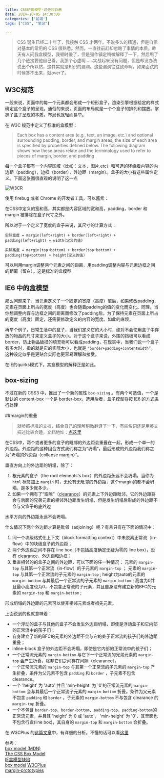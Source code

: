 ```yaml
---
title: CSS的盒模型-过去和将来  
date: 2014-10-05 14:30:00  
categories: ['前端'] 
tags: ["CSS", "笔记"]  

---
```


>CSS 诞生已经二十年了，我接触 CSS 才两年。不说多么的精通，但是自信对基本的常用的 CSS 很熟悉。然而，一直往前赶却忽略了事情的本质。昨天有人问我盒模型，我顿时傻了，但是强作镇定稍微解释了一下，然后甩了几个链接要他自己看。我那个心虚啊……实战起来没有问题，但是却没办法说出个所以然，这其实就是知识的漏洞。这些漏洞往往致命啊，如果面试的时候答不出来，就over了。


## W3C规范

一般来说，页面中的每一个元素都会形成一个矩形盒子，渲染引擎根据给定的样式确定这个盒子的呈现。通俗的来说，页面的布局就是一个个盒子的排列和摆放。掌握了盒子呈现的本质，布局也就轻而易举。

在 W3C 规范中定义了标准的盒模型：

> Each box has a content area (e.g., text, an image, etc.) and optional surrounding padding, border, and margin areas; the size of each area is specified by properties defined below. The following diagram shows how these areas relate and the terminology used to refer to pieces of margin, border, and padding
    
每一个盒子都有一个内容区域（比如：文本，图片.etc）和可选的环绕着内容的内边距（padding），边框（border），外边距（margin）。盒子的大小有这些属性定义。下面这张图很直观的说明了这一点

![W3CR](http://www.w3.org/TR/CSS2/images/boxdim.png)  

使用 firebug 或者 Chrome 的开发者工具，可以酱紫：

<!--![firefox](http://ncuey-crispelite.stor.sinaapp.com/2014-10-12_0946.png) -->

<!--![Chrome](http://ncuey-crispelite.stor.sinaapp.com/2014-10-12_0948.png) -->

在CSS中定义的宽和高，其实都是内容区域的宽和高，padding，border 和 margin 被排除在盒子尺寸之外。

所以对于一个定义了宽度的盒子来说，其尺寸的计算方式：

    实际宽度 = margin(left+right) + border(left+right) + padding(left+right) + width(定义的值)
    
    实际高度 = margin(top+bottom) + border(top+bottom) + padding(top+bottom) + height(定义的值)
    
可以利用margin调整两个元素之间的距离，用padding调整内容与元素边框之间的距离（留白）。这是标准的盒模型

## IE6 中的盒模型

那么问题来了，当元素定义了一个固定的宽度（高度）值后，如果修改padding，元素在页面上所占的宽度（高度）也会随着padding的值的变化而变化。同理，当你想调整内容与边框之间的距离而修改了padding后，为了保持元素在页面上所占的宽度（高度）固定，还需要修改定义的内容的宽度。如此的麻烦。

再举个例子，日常生活中的盒子，当我们定义它的大小时，绝对不会使用盒子中存放的物品的尺寸来定义盒子的大小。对于这个盒子来说，外围的挡板可以看成border，防止物品破损的填充物可以看成padding，在现实中，当我们说一个盒子有多大时，指的就是它的实际大小，也就是 `“border+padding+contentWidth”`。这种设定似乎是更贴合实际也更容易理解和接受。

在IE的quirks模式下，其盒模型的解释正是如此。

## box-sizing
不过在新的 CSS3 中，推出了一个新的属性 `box-sizing` 。有两个可选值，一个是默认的 content-box 一个是 border-box，选用后者，盒子模型将按 IE6 的方式进行处理

##margin的重叠

> 就参照标准的文档，结合自己的理解稍微翻译了一下，有些名词还是用英文描述比较合适。文档地址：[点这里](http://www.w3.org/TR/CSS21/box.html#margin-properties)



在CSS中，两个或者更多的盒子的毗邻的外边距会重叠在一起，形成一个单一的外边距。外边距的这种组合方式我们称之为“坍塌”，最后形成的外边距我们称之为“坍塌的外边距（collapse margin）”。

垂直方向上的外边距的坍塌，除了：

1. 根元素的盒子（the root elements's box）的外边距永远不会坍塌。当你为 `html` 标签加上 `margin` 时，无论有无毗邻的外边距，这个margin的都不会坍塌，是多少就多少。
2. 如果一个拥有了“空隙”（[clearance](http://www.w3.org/TR/CSS21/visuren.html#clearance)）的元素上下外边距毗邻，它的外边距将会与后面的兄弟元素的相邻外边距发生坍塌，但是发生坍塌后形成的外边距不会与父盒子的底外边


水平方向的外边距永远不会坍塌。

什么情况下两个外边距才算是毗邻（adjoining）呢？有且只有在下面的情况中：

1. 同一个块级格式化上下文（block formatting context）中未脱离正常流（in-flow）中的块级盒子的外边距；
2. 两个外边距之间不存在 line box（不包括高度确定无疑为零的 line box），没有 [clearance](http://www.w3.org/TR/CSS21/visuren.html#clearance)，外边距和边框；
3. 垂直相邻的的盒子之间的外边距，可以下面的任一种情况：
     元素的 `margin-top` 与其第一个正常流（in-flow）的子元素的 `margin-top` ；
     元素的 `margin-top` 与其第一个正常流的子元素的 `margin-top` ;
     height为auto的元素的 `margin-bottom` 与其最后一个正常流的子元素的 `margin-bottom` ;
     高度为0并且最小高度也为0，不包含正常流的子元素，并且自身没有建立新的BFC的元素的 `margin-top` 和 `margin-bottom` ;


形成坍塌的外边距的元素可以使非相邻元素或者祖先元素。

上面说到的也就意味着：

* 一个浮动的盒子与其他的盒子不会发生外边距坍塌，即使是浮动盒子和它内部的正常流中的孩子们；
* 自身建立了新的BFC的元素的外边距不会与它的处于正常流的孩子们的外边距重叠；
* inline-block 盒子的外边距不会坍塌，即使是它内部的正常流中的孩子们；
* 一个正常流元素的 `margin-bottom` 与它下一个正常流的兄弟元素的 `margin-top` 会产生折叠，除非它们之间存在间隙（clearance）。
* 一个正常流元素的 `margin-top` 与其第一个正常流的子元素的 `margin-top` 产生折叠，条件为父元素不包含 `padding` 和 `border` ，子元素不包含 clearance。
* 一个 'height' 为 'auto' 并且 'min-height' 为 '0'的正常流元素的 `margin-bottom` 会与其最后一个正常流子元素的 `margin-bottom` 折叠，条件为父元素不包含 `padding` 和 `border` ，子元素的 `margin-bottom` 不与包含 clearance 的 `margin-top` 折叠。
* 一个不包含 `border-top`、`border-bottom`、`padding-top`、`padding-bottom`的正常流元素，并且其 'height' 为 0 或 'auto'， 'min-height' 为 '0'，其里面也不包含行盒(line box)，其自身的 `margin-top` 和 `margin-bottom` 会折叠。

在 W3CPlus 的[这篇文章](http://www.w3cplus.com/css/understanding-bfc-and-margin-collapse.html)中，有详细的分析，不懂的话可以看[这里](http://www.w3cplus.com/css/understanding-bfc-and-margin-collapse.html)

参考：  
[box model (MDN)](https://developer.mozilla.org/en-US/docs/Web/CSS/box_model)  
[The CSS Box Model](http://css-tricks.com/the-css-box-model/)  
[IE盒模型缺陷](http://zh.wikipedia.org/wiki/IE%E7%9B%92%E6%A8%A1%E5%9E%8B%E7%BC%BA%E9%99%B7)  
[box model](http://www.w3.org/TR/CSS2/box.html#box-dimensions)
[W3CPlus](http://www.w3cplus.com/css/understanding-bfc-and-margin-collapse.html)  
[margin-prototypies](http://www.w3.org/TR/CSS21/box.html#margin-properties)  

